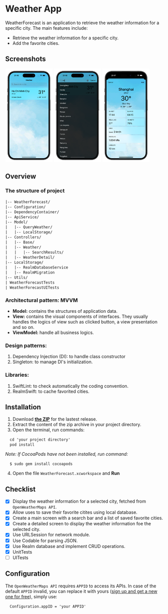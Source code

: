 # Weather App
WeatherForecast is an application to retrieve the weather information for a specific city. The main features include:
- Retrieve the weather information for a specific city.
- Add the favorite cities.

## Screenshots
<img src="/screenshots/screenshots-1.png" width=30% height=30%> <img src="/screenshots/screenshots-2.png" width=30% height=30%> <img src="/screenshots/screenshots-3.png" width=30% height=30%>

## Overview
### The structure of project
```
|-- WeatherForecast/
|-- Configuration/
|-- DependencyContainer/
|-- ApiService/
|-- Model/
|   |-- QueryWeather/
|   |-- LocalStorage/
|-- Controllers/
|   |-- Base/
|   |-- Weather/
|   |   |-- SearchResults/
|   |-- WeatherDetail/
|-- LocalStorage/
|   |-- RealmDatabaseService
|   |-- RealmMigration
|-- Utils/
| WeatherForecastTests
| WeatherForecastUITests
```

### Architectural pattern: MVVM

- **Model:** contains the structures of application data. 
- **View:** contains the visual components of interfaces. They usually handles the logics of view such as clicked button, a view presentation and so on.
- **ViewModel:** handle all business logics. 

### Design patterns: 
1. Dependency Injection (DI): to handle class constructor
2. Singleton: to manage DI's initialization.

### Libraries: 
1. SwiftLint: to check automatically the coding convention.
2. RealmSwift: to cache favorited cities.

## Installation
1. Download **[the ZIP](https://github.com/hoangthuytruc/WeatherForecast/releases/tag/v2.0)** for the lastest release.
2. Extract the content of the zip archive in your project directory.
3. Open the terminal, run commands:
```
  cd 'your project directory'
  pod install
```
*Note: If CocoaPods have not been installed, run command:*
```
  $ sudo gem install cocoapods
```
4. Open the file `WeatherForecast.xcworkspace` and **Run**

## Checklist
- [x] Display the weather information for a selected city, fetched from `OpenWeatherMaps API`.
- [x] Allow uses to save their favorite citites using local database.
- [x] Create a main screen with a search bar and a list of saved favorite cities.
- [x] Create a detailed screen to display the weather information foe the selected city.
- [x] Use URLSession for network module.
- [x] Use Codable for parsing JSON.
- [x] Use Realm database and implement CRUD operations.
- [x] UnitTests
- [ ] UITests

## Configuration
The `OpenWeatherMaps API` requires `APPID` to access its APIs. In case of the default `APPID` invalid, you can replace it with yours ([sign up and get a new one for free](https://openweathermap.org/api)), simply use:
```
  Configuration.appID = 'your APPID'
```
